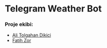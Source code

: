 # Telegram Weather Bot

### Proje ekibi:
- [Ali Tolgahan Dikici](https://github.com/AliTolgahan)
- [Fatih Zor](https://github.com/fatihzor)
